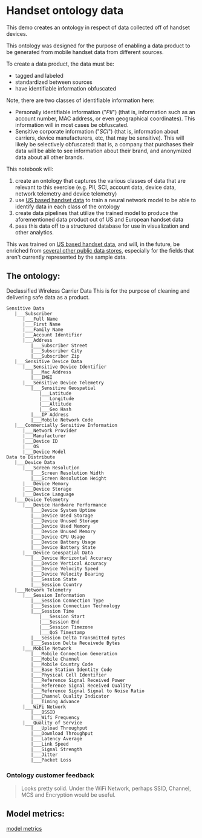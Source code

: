 # Handset ontology data

This demo creates an ontology in respect of data collected off of handset devices.

This ontology was designed for the purpose of enabling a data product to be generated from mobile handset data from different sources.

To create a data product, the data must be:

* tagged and labeled
* standardized between sources
* have identifiable information obfuscated

Note, there are two classes of identifiable information here:

*  Personally identifiable information ("*PII*") (that is, information such as an account number, MAC address, or even geographical coordinates). This information will in most cases be obfuscated.
* Sensitive corporate information ("*SCI*") (that is, information about carriers, device manufacturers, etc, that may be sensitive). This will likely be selectively obfuscated: that is, a company that purchases their data will be able to see information about their brand, and anonymized data about all other brands.

This notebook will:

1. create an ontology that captures the various classes of data that are relevant to this exercise (e.g. PII, SCI, account data, device data, network telemetry and device telemetry)
2. use [US based handset data](https://github.com/datalogue/handset_ontology_demo/blob/master/data/5K_us_tutela.csv) to train a neural network model to be able to identify data in each class of the ontology
3. create data pipelines that utilize the trained model to produce the aforementioned data product out of US and European handset data
4. pass this data off to a structured database for use in visualization and other analytics.

This was trained on [US based handset data](https://github.com/datalogue/handset_ontology_demo/blob/master/data/5K_us_tutela.csv), and will, in the future, be enriched from [several other public data stores](https://github.com/datalogue/demo-data), especially for the fields that aren't currently represented by the sample data.

## The ontology:

Declassified Wireless Carrier Data
This is for the purpose of cleaning and delivering safe data as a product.
```
Sensitive Data
   |___Subscriber
      |___Full Name
      |___First Name
      |___Family Name
      |___Account Identifier
      |___Address
         |___Subscriber Street
         |___Subscriber City
         |___Subscriber Zip
   |___Sensitive Device Data
      |___Sensitive Device Identifier
         |___Mac Address
         |___IMEI
      |___Sensitive Device Telemetry
         |___Sensitive Geospatial
            |___Latitude
            |___Longitude
            |___Altitude
            |___Geo Hash
         |___IP Address
         |___Mobile Network Code
   |___Commercially Sensitive Information
      |___Network Provider
      |___Manufacturer
      |___Device ID
      |___OS
      |___Device Model
Data to Distribute
   |___Device Data
      |___Screen Resolution
         |___Screen Resolution Width
         |___Screen Resolution Height
      |___Device Memory
      |___Device Storage
      |___Device Language
   |___Device Telemetry
      |___Device Hardware Performance
         |___Device System Uptime
         |___Device Used Storage
         |___Device Unused Storage
         |___Device Used Memory
         |___Device Unused Memory
         |___Device CPU Usage
         |___Device Battery Usage
         |___Device Battery State
      |___Device Geospatial Data
         |___Device Horizontal Accuracy
         |___Device Vertical Accuracy
         |___Device Velocity Speed
         |___Device Velocity Bearing
         |___Session State
         |___Session Country
   |___Network Telemetry
      |___Session Information
         |___Session Connection Type
         |___Session Connection Technology
         |___Session Time
            |___Session Start
            |___Session End
            |___Session Timezone
            |___QoS Timestamp
         |___Session Delta Transmitted Bytes
         |___Session Delta Receivede Bytes
      |___Mobile Network
         |___Mobile Connection Generation
         |___Mobile Channel
         |___Mobile Country Code
         |___Base Station Identity Code
         |___Physical Cell Identifier
         |___Reference Signal Received Power
         |___Reference Signal Received Quality
         |___Reference Signal Signal to Noise Ratio
         |___Channel Quality Indicator
         |___Timing Advance
      |___WiFi Network
         |___BSSID
         |___Wifi Frequency
      |___Quality of Service
         |___Upload Throughput
         |___Download Throughput
         |___Latency Average
         |___Link Speed
         |___Signal Strength
         |___Jitter
         |___Packet Loss
```

### Ontology customer feedback

> Looks pretty solid. Under the WiFi Network, perhaps SSID, Channel, MCS and Encryption would be useful.

## Model metrics:

[model metrics](https://github.com/datalogue/handset_telemetry/blob/master/code/images/Screen%20Shot%202019-05-30%20at%209.38.37%20AM.png?raw=true)
